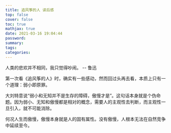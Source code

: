 ```yaml
---
title: 追风筝的人 读后感
top: false
cover: false
toc: true
mathjax: true
date: 2021-03-16 19:04:44
password:
summary:
tags:
categories:
---
```


人类的悲欢并不相同，我只觉得吵闹。
-- 鲁迅

第一次看《追风筝的人》时，确实有一些感动，然而回过头再去看，本质上只有一个道理：弱小即原罪。

大刘特意说“弱小和无知并不是生存的障碍，傲慢才是”。这句话本身就是个伪命题。因为弱小、无知和傲慢都是相对的概念，需要人的主观性去判断，而主观性一旦引入，就不可能消除。

何况人生而傲慢，傲慢本身就是人的固有属性。没有傲慢，人根本无法在自然竞争中延续至今。
